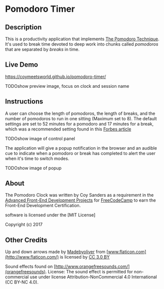 # Pomodoro Timer

## Description

This is a productivity application that implements [The Pomodoro Technique](http://cirillocompany.de/pages/pomodoro-technique). It's used to break time devoted to deep work into chunks called *pomodoros* that are separated by *breaks* in time. 

## Live Demo

https://coymeetsworld.github.io/pomodoro-timer/

TODOshow preview image, focus on clock and session name

## Instructions

A user can choose the length of pomodoros, the length of breaks, and the number of pomodoros to run in one sitting (Maximum set to 8). The default settings are set to 52 minutes for a pomodoro and 17 minutes for a break, which was a recommended setting found in this [Forbes article](http://www.forbes.com/sites/travisbradberry/2016/06/07/why-the-8-hour-workday-doesnt-work/)

TODOshow image of control panel

The application will give a popup notification in the browser and an audible cue to indicate when a pomodoro or break has completed to alert the user when it's time to switch modes.

TODOshow image of popup

## About

The Pomodoro Clock was written by Coy Sanders as a requirement in the [Advanced Front-End Development Projects](https://www.freecodecamp.com/challenges/build-a-pomodoro-clock) for [FreeCodeCamp](http://www.freecodecamp.com) to earn the Front-End Development Certification.

software is licensed under the [MIT License]

Copyright (c) 2017 

## Other Credits

Up and down arrows made by [Madebyoliver](http://www.flaticon.com/authors/madebyoliver) from [www.flaticon.com](http://www.flaticon.com/) is licensed by [CC 3.0 BY](http://creativecommons.org/licenses/by/3.0/)

Sound effects found on [http://www.orangefreesounds.com/](orangefreesounds). License: The sound effect is permitted for non-commercial use under license Attribution-NonCommercial 4.0 International (CC BY-NC 4.0).



